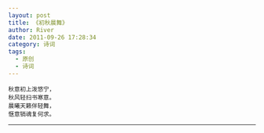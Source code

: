 ```yaml
---
layout: post
title: 《初秋晨舞》
author: River
date: 2011-09-26 17:28:34
category: 诗词
tags:
  - 原创
  - 诗词
---
```


`秋意初上泼悠宁，`  
`秋风轻扫书寒意。`  
`晨曦天籁伴轻舞，`  
`惬意销魂复何求。`

<!-- more -->

---
